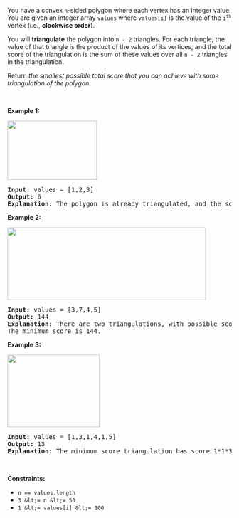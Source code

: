 You have a convex `` n ``-sided polygon where each vertex has an integer value. You are given an integer array `` values `` where `` values[i] `` is the value of the <code>i<sup>th</sup></code> vertex (i.e., __clockwise order__).

You will __triangulate__ the polygon into `` n - 2 `` triangles. For each triangle, the value of that triangle is the product of the values of its vertices, and the total score of the triangulation is the sum of these values over all `` n - 2 `` triangles in the triangulation.

Return _the smallest possible total score that you can achieve with some triangulation of the polygon_.

&nbsp;

__Example 1:__

<img alt="" src="https://assets.leetcode.com/uploads/2021/02/25/shape1.jpg" style="width: 201px; height: 133px;"/>

<pre>
<strong>Input:</strong> values = [1,2,3]
<strong>Output:</strong> 6
<strong>Explanation:</strong> The polygon is already triangulated, and the score of the only triangle is 6.
</pre>

__Example 2:__

<img alt="" src="https://assets.leetcode.com/uploads/2021/02/25/shape2.jpg" style="width: 446px; height: 163px;"/>

<pre>
<strong>Input:</strong> values = [3,7,4,5]
<strong>Output:</strong> 144
<strong>Explanation:</strong> There are two triangulations, with possible scores: 3*7*5 + 4*5*7 = 245, or 3*4*5 + 3*4*7 = 144.
The minimum score is 144.
</pre>

__Example 3:__

<img alt="" src="https://assets.leetcode.com/uploads/2021/02/25/shape3.jpg" style="width: 207px; height: 163px;"/>

<pre>
<strong>Input:</strong> values = [1,3,1,4,1,5]
<strong>Output:</strong> 13
<strong>Explanation:</strong> The minimum score triangulation has score 1*1*3 + 1*1*4 + 1*1*5 + 1*1*1 = 13.
</pre>

&nbsp;

__Constraints:__

*   `` n == values.length ``
*   `` 3 &lt;= n &lt;= 50 ``
*   `` 1 &lt;= values[i] &lt;= 100 ``
